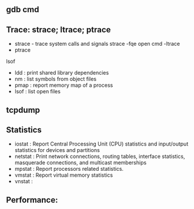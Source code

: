 ## gdb cmd

## Trace:  strace; ltrace; ptrace
- strace - trace system calls and signals
   strace -fqe open cmd
 -ltrace
 - ptrace

lsof 
- ldd : print shared library dependencies
- nm : list symbols from object files
- pmap :  report memory map of a process
- lsof : list open files

## tcpdump

## Statistics
- iostat : Report Central Processing Unit (CPU) statistics and input/output statistics for devices and partitions
- netstat : Print network connections, routing tables, interface statistics, masquerade connections, and multicast memberships
- mpstat : Report processors related statistics.
- vmstat : Report virtual memory statistics
- vnstat : 

## Performance:



